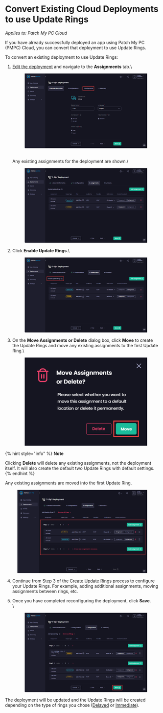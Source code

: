 # Convert Existing Cloud Deployments to use Update Rings

_Applies to: Patch My PC Cloud_

If you have already successfully deployed an app using Patch My PC (PMPC) Cloud, you can convert that deployment to use Update Rings.

To convert an existing deployment to use Update Rings:

1.  [Edit the deployment](../manage-cloud-deployments/edit-a-cloud-deployment.md) and navigate to the **Assignments** tab.\


    <figure><img src="../../../.gitbook/assets/image (449).png" alt="Navigating to the “Assignments” tab"><figcaption></figcaption></figure>

    \
    Any existing assignments for the deployment are shown.\


    <figure><img src="../../../.gitbook/assets/image (450).png" alt="Existing assignments"><figcaption></figcaption></figure>
2.  Click **Enable Update Rings**.\


    <figure><img src="../../../.gitbook/assets/image (451).png" alt="Clicking “Enable Update Rings”"><figcaption></figcaption></figure>
3.  On the **Move Assignments or Delete** dialog box, click **Move** to create the Update Rings and move any existing assignments to the first Update Ring.\


    <figure><img src="../../../.gitbook/assets/image (452).png" alt="Clicking “Move” to move any existing assignments to the first Update Ring." width="450"><figcaption></figcaption></figure>

{% hint style="info" %}
**Note**

Clicking **Delete** will delete any existing assignments, not the deployment itself. It will also create the default two Update Rings with default settings.
{% endhint %}

Any existing assignments are moved into the first Update Ring.

<figure><img src="../../../.gitbook/assets/image (2046).png" alt="Any existing assignments are moved into the first Update Ring."><figcaption></figcaption></figure>

4. Continue from Step 3 of the [Create Update Rings](create-update-rings-in-cloud.md) process to configure your Update Rings. For example, adding additional assignments, moving assignments between rings, etc.
5.  Once you have completed reconfiguring the deployment, click **Save**.\
    \


    <figure><img src="../../../.gitbook/assets/image (454).png" alt="Clicking “Save” to save changes"><figcaption></figcaption></figure>

The deployment will be updated and the Update Rings will be created depending on the type of rings you chose ([Delayed](how-cloud-update-rings-are-created.md#delayed-update-rings) or [Immediate](how-cloud-update-rings-are-created.md#immediate-update-rings)).
